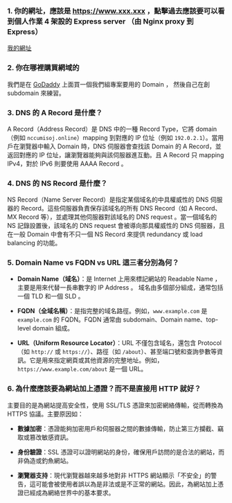 ### 1. 你的網址，應該是  https://www.xxx.xxx ，點擊過去應該要可以看到個人作業 4 架設的 Express server （由 Nginx proxy 到 Express）

[我的網址](https://dddd.nccumisoj.online/)

### 2. 你在哪裡購買網域的

我們是在 [GoDaddy](https://www.godaddy.com/en-sg/offers/godaddy?isc=sem3year&countryview=1&currencyType=TWD&cdtl=c_17606417449.g_139428062098.k_kwd-88659201.a_684576982462.d_c.ctv_g&bnb=b&gad_source=1&gclid=Cj0KCQjwmt24BhDPARIsAJFYKk2eeWAm1KZWbCIY0E5quXRt6BSNvsgxcpLC-ZUbhyqovG8jjgm6KMgaAnIKEALw_wcB) 上面買一個我們組專案要用的 Domain ， 然後自己在創 subdomain 來練習。

### 3. DNS 的 A Record 是什麼？

A Record（Address Record）是 DNS 中的一種 Record Type，它將 domain（例如 `nccumisoj.online`）mapping 到對應的 IP 位址（例如 `192.0.2.1`）。當用戶在瀏覽器中輸入 Domain 時，DNS 伺服器會查找該 Domain 的 A Record，並返回對應的 IP 位址，讓瀏覽器能夠與該伺服器進互動。且 A Record 只 mapping IPv4，對於 IPv6 則要使用 AAAA Record 。


### 4. DNS 的 NS Record 是什麼？

NS Record（Name Server Record）是指定某個域名的中具權威性的 DNS 伺服器的 Record。這些伺服器負責保存該域名的所有 DNS Record（如 A Record、MX Record 等），並處理其他伺服器對該域名的 DNS request 。當一個域名的 NS 記錄設置後，該域名的 DNS request 會被導向那具權威性的 DNS 伺服器，且在一般 Domain 中會有不只一個 NS Record 來提供 redundancy 或 load balancing 的功能。

### 5. Domain Name vs FQDN vs URL 這三者分別為何？

- **Domain Name（域名）**：是 Internet 上用來標記網站的 Readable Name ，主要是用來代替一長串數字的 IP Address 。 域名由多個部分組成，通常包括一個 TLD 和一個 SLD 。

- **FQDN（全域名稱）**：是指完整的域名路徑。例如，`www.example.com` 是 `example.com` 的 FQDN。FQDN 通常由 subdomain、Domain name、top-level domain 組成。

- **URL（Uniform Resource Locator）**：URL 不僅包含域名，還包含 Protocol（如 `http://` 或 `https://`）、路徑（如 `/about`）、甚至端口號和查詢參數等資訊。它是用來指定網頁或其他資源的完整地址。例如，`https://www.example.com/about` 是一個 URL。

### 6. 為什麼應該要為網站加上憑證？而不是直接用 HTTP 就好？

主要目的是為網站提高安全性，使用 SSL/TLS 憑證來加密網絡傳輸，從而轉換為 HTTPS 協議。主要原因如：

- **數據加密**：憑證能夠加密用戶和伺服器之間的數據傳輸，防止第三方攔截、竊取或篡改敏感資訊。
  
- **身份驗證**：SSL 憑證可以證明網站的身份，確保用戶訪問的是合法的網站，而非偽造或釣魚網站。

- **瀏覽器支持**：現代瀏覽器越來越多地對非 HTTPS 網站顯示「不安全」的警告，這可能會被使用者誤以為是非法或是不正常的網站。因此，為網站加上憑證已經成為網絡世界中的基本要求。

